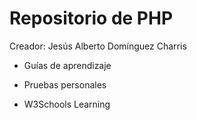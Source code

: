 # Repositorio de PHP

Creador: Jesús Alberto Domínguez Charris

- Guías de aprendizaje

- Pruebas personales

- W3Schools Learning